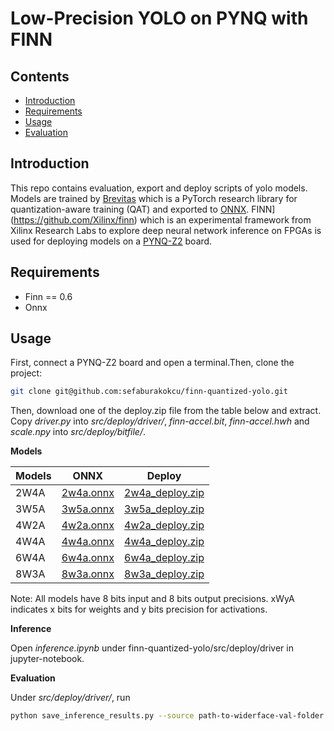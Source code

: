 # Low-Precision YOLO on PYNQ with FINN

## Contents
- [Introduction](#introduction)
- [Requirements](#requirements)
- [Usage](#usage)
- [Evaluation](#evaluation)


## Introduction

This repo contains evaluation, export and deploy scripts of yolo models.
Models are trained by [Brevitas](https://github.com/Xilinx/brevitas) which is a PyTorch research library for quantization-aware training (QAT) and exported to [ONNX]([https://onnx.ai). FINN](https://github.com/Xilinx/finn) which is an experimental framework from Xilinx Research Labs to explore deep neural network inference on FPGAs is used for deploying models on a [PYNQ-Z2](http://www.pynq.io/board.html) board.


## Requirements

* Finn == 0.6
* Onnx

## Usage

First, connect a PYNQ-Z2 board and open a terminal.Then, clone the project:

```bash
git clone git@github.com:sefaburakokcu/finn-quantized-yolo.git
```
Then, download one of the deploy.zip file from the table below and extract. Copy _driver.py_ into _src/deploy/driver/_, _finn-accel.bit_, _finn-accel.hwh_ and _scale.npy_ into _src/deploy/bitfile/_.

**Models**

| Models  | ONNX | Deploy |
| ------------- | ------------- | ------------- |
| 2W4A | [2w4a.onnx](https://1drv.ms/u/s!AoEINH-7w38TknHqzeVmJQplZW2w?e=1nByhb) | [2w4a_deploy.zip](https://1drv.ms/u/s!AoEINH-7w38TknB8WnaWuPN2Zz7m?e=yt26fl) |
| 3W5A | [3w5a.onnx](https://1drv.ms/u/s!AoEINH-7w38Tkm-HlWVrvBWsNmdL?e=liQFnf) | [3w5a_deploy.zip](https://1drv.ms/u/s!AoEINH-7w38Tkm7bsOBtDbwB5fED?e=HLRRHP) |
| 4W2A | [4w2a.onnx](https://1drv.ms/u/s!AoEINH-7w38TkmwXvTQCtZylDW-8?e=OHHCWO) | [4w2a_deploy.zip](https://1drv.ms/u/s!AoEINH-7w38Tkm3MW48Nf3x2DXGK?e=o2wy24) |
| 4W4A | [4w4a.onnx](https://1drv.ms/u/s!AoEINH-7w38TkmtJEyY25d04bB-_?e=4woj7w) | [4w4a_deploy.zip](https://1drv.ms/u/s!AoEINH-7w38TkmopP-uPADIHR3Ed?e=8poZTg) |
| 6W4A | [6w4a.onnx](https://1drv.ms/u/s!AoEINH-7w38Tkmjv1Wta4Rtr7L_c?e=0wQeXt) | [6w4a_deploy.zip](https://1drv.ms/u/s!AoEINH-7w38TkmmCQQeV_jJQSCPm?e=mPFI7A) |
| 8W3A | [8w3a.onnx](https://1drv.ms/u/s!AoEINH-7w38TkmZ25kggUNiveWzM?e=hcUMeh) | [8w3a_deploy.zip](https://1drv.ms/u/s!AoEINH-7w38TkmeyAMLvKjqTolG0?e=fhuJ6Q) |

Note: All models have 8 bits input and 8 bits output precisions. xWyA indicates x bits for weights and y bits precision for activations.

**Inference**

Open _inference.ipynb_ under finn-quantized-yolo/src/deploy/driver in jupyter-notebook.

**Evaluation**

Under _src/deploy/driver/_, run

```bash
python save_inference_results.py --source path-to-widerface-val-folder --outputs ./outputs/
```
